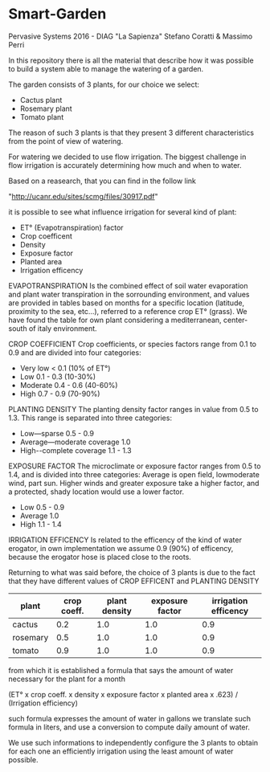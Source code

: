 # Smart-Garden
Pervasive Systems 2016 - DIAG "La Sapienza"
Stefano Coratti & Massimo Perri

In this repository there is all the material that describe how it was possible to build a system able to manage the watering of a garden.

The garden consists of 3 plants, for our choice we select:
 - Cactus plant
 - Rosemary plant
 - Tomato plant

The reason of such 3 plants is that they present 3 different characteristics from the point of view of watering.

For watering we decided to use flow irrigation. 
The biggest challenge in flow irrigation is accurately determining how much and when to water.

Based on a reasearch, that you can find in the follow link 

  "http://ucanr.edu/sites/scmg/files/30917.pdf" 
  
it is possible to see what influence irrigation for several kind of plant:
  - ET° (Evapotranspiration) factor
  - Crop coefficent
  - Density
  - Exposure factor
  - Planted area
  - Irrigation efficency
 
EVAPOTRANSPIRATION
Is the combined effect of soil water evaporation and plant water transpiration in the sorrounding environment, and values 
are provided in tables based on months for a specific location (latitude, proximity to the sea, etc...), referred 
to a reference crop ET° (grass).
We have found the table for own plant considering a mediterranean, center-south of italy environment.  

CROP COEFFICIENT
Crop coefficients, or species factors range from 0.1 to 0.9 and are
divided into four categories:
  - Very low      < 0.1 (10% of ET°)
  - Low       0.1 - 0.3 (10-30%)
  - Moderate  0.4 - 0.6 (40-60%)
  - High      0.7 - 0.9 (70-90%) 
 
PLANTING DENSITY
The planting density factor ranges in value from 0.5 to 1.3.
This range is separated into three categories:
  - Low—sparse                 0.5 - 0.9
  - Average—moderate coverage  1.0
  - High--complete coverage    1.1 - 1.3  
 
EXPOSURE FACTOR
The microclimate or exposure factor ranges from 0.5 to 1.4, and is divided into three categories: 
Average is open field, lowmoderate wind, part sun. Higher winds and greater exposure take a
higher factor, and a protected, shady location would use a lower factor.
  - Low     0.5 - 0.9
  - Average 1.0
  - High    1.1 - 1.4 
 
IRRIGATION EFFICENCY
Is related to the efficency of the kind of water erogator, in own implementation we assume 0.9 (90%) of efficency,
because the erogator hose is placed close to the roots.
 
Returning to what was said before, the choice of 3 plants is due to the fact that they have different values
of CROP EFFICENT and PLANTING DENSITY

|plant      |crop coeff. | plant density | exposure factor | irrigation efficency |
|-----------|------------|---------------|-----------------|----------------------|
| cactus    |     0.2    |      1.0      |       1.0       |       0.9            |           
| rosemary  |     0.5    |      1.0      |       1.0       |       0.9            |
| tomato    |     0.9    |      1.0      |       1.0       |       0.9            |
 

from which it is established a formula that says the amount of water necessary for the plant for a month

  (ET° x crop coeff. x density x exposure factor x planted area x .623) / (Irrigation efficiency)

such formula expresses the amount of water in gallons we translate such formula in liters, 
and use a conversion to compute daily amount of water. 

We use such informations to independently configure the 3 plants to obtain for each one an efficiently irrigation
using the least amount of water possible. 

